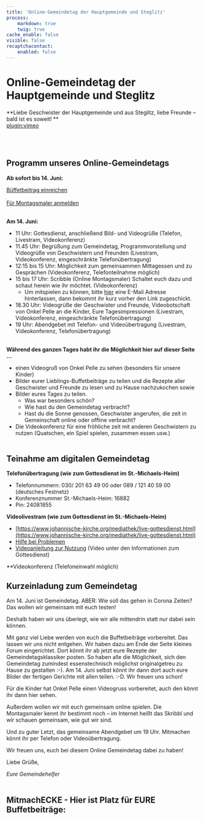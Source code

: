 ```yaml
---
title: 'Online-Gemeindetag der Hauptgemeinde und Steglitz'
process:
    markdown: true
    twig: true
cache_enable: false
visible: false
recaptchacontact:
    enabled: false
---
```


# Online-Gemeindetag der Hauptgemeinde und Steglitz

**Liebe Geschwister der Hauptgemeinde und aus Steglitz, liebe Freunde – bald ist es soweit! **  
[plugin:vimeo](https://vimeo.com/422968086)  

<br><br>
## Programm unseres Online-Gemeindetags

**Ab sofort bis 14. Juni:**   

<a href="/gemeindetag#buffetbeitrag" class="event-button">Büffetbeitrag einreichen</a><br>   
<a href="mailto:gemeindetag@smh-gemeinden.de" class="event-button">Für Montagsmaler anmelden</a>
<br><br>   

**Am 14. Juni:**
* 11 Uhr: Gottesdienst, anschließend Bild- und Videogrüße (Telefon, Livestram, Videokonferenz)
* 11.45 Uhr: Begrüßung zum Gemeindetag, Programmvorstellung und Videogrüße von Geschwistern und Freunden (Livestram, Videokonferenz, eingeschränkte Telefonübertragung)
* 12:15 bis 15 Uhr: Möglichkeit zum gemeinsammen Mittagessen und zu Gesprächen (Videokonferenz, Telefonteilnahme möglich)
* 15 bis 17 Uhr: Scribble (Online Montagsmaler) Schaltet euch dazu und schaut herein wie ihr möchtet. (Videokonferenz)
	* Um mitspielen zu können, bitte <a href="mailto:gemeindetag@smh-gemeinden.de">hier</a> eine E-Mail Adresse hinterlassen, dann bekommt ihr kurz vorher den Link zugeschickt.
* 18.30 Uhr: Videogrüße der Geschwister und Freunde, Videobotschaft von Onkel Pelle an die Kinder, Eure Tagesimpressionen (Livestram, Videokonferenz, eingeschränkte Telefonübertragung)
* 19 Uhr: Abendgebet mit Telefon- und Videoübertragung (Livestram, Videokonferenz, Telefonübertragung)
<br><br>

**Während des ganzen Tages habt ihr die Möglichkeit hier auf dieser Seite ...**
* einen Videogruß von Onkel Pelle zu sehen (besonders für unsere Kinder)
* Bilder eurer Lieblings-Buffetbeiträge zu teilen und die Rezepte aller Geschwister und Freunde zu lesen und zu Hause nachzukochen sowie
* Bilder eures Tages zu teilen.
	* Was war besonders schön?
	* Wie hast du den Gemeindetag verbracht?
	* Hast du die Sonne genossen, Geschwister angerufen, die zeit in Gemeinschaft online oder offline verbracht?
* Die Videokonferenz für eine fröhliche zeit mit anderen Geschwistern zu nutzen (Quatschen, ein Spiel spielen, zusammen essen usw.)
<br><br>

## Teinahme am digitalen Gemeindetag

**Telefonübertragung (wie zum Gottesdienst im St.-Michaels-Heim)**
* Telefonnummern: 030/ 201 63 49 00 oder 089 / 121 40 59 00 (deutsches Festnetz)
* Konferenznummer St.-Michaels-Heim: 16882
* Pin: 24081855

**Videolivestram (wie zum Gottesdienst im St.-Michaels-Heim)**
* [https://www.johannische-kirche.org/mediathek/live-gottesdienst.html](https://www.johannische-kirche.org/mediathek/live-gottesdienst.html)
* [Hilfe bei Problemen](https://cloud.johannische-kirche.org/index.php/s/Smg4kD3tRNBENYp#pdfviewer)
* [Videoanleitung zur Nutzung](www.smh-gemeinden.de) (Video unter den Informationen zum Gottesdienst)

**Videokonferenz (Telefoneinwahl möglich)

## Kurzeinladung zum Gemeindetag
Am 14. Juni ist Gemeindetag. ABER: Wie soll das gehen in Corona Zeiten? Das wollen wir gemeinsam mit euch testen!

Deshalb haben wir uns überlegt, wie wir alle mittendrin statt nur dabei sein können.

Mit ganz viel Liebe werden von euch die Buffetbeiträge vorbereitet. Das lassen wir uns nicht entgehen. Wir haben dazu am Ende der Seite kleines Forum eingerichtet.
Dort könnt ihr ab jetzt eure Rezepte der Gemeindetagsklassiker posten. So haben alle die Möglichkeit, sich den Gemeindetag zumindest essenstechnisch möglichst originalgetreu zu Hause zu gestalten :-).
Am 14. Juni selbst könnt ihr dann dort auch eure Bilder der fertigen Gerichte mit allen teilen. :-D. Wir freuen uns schon!

Für die Kinder hat Onkel Pelle einen Videogruss vorbereitet, auch den könnt ihr dann hier sehen.

Außerdem wollen wir mit euch gemeinsam online spielen. Die Montagsmaler kennt ihr bestimmt noch – im Internet heißt das Skribbl und wir schauen gemeinsam, wie gut wir sind.

Und zu guter Letzt, das gemeinsame Abendgebet um 19 Uhr. Mitmachen könnt ihr per Telefon oder Videoübertragung.

Wir freuen uns, euch bei diesem Online Gemeindetag dabei zu haben!

Liebe Grüße,

_Eure Gemeindehelfer_
<br><br>
<h2>MitmachECKE - Hier ist Platz für EURE Buffetbeiträge:</h2>